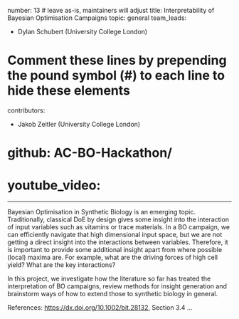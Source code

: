 number: 13 # leave as-is, maintainers will adjust
title: Interpretability of Bayesian Optimisation Campaigns
topic: general
team_leads:
  - Dylan Schubert (University College London)

# Comment these lines by prepending the pound symbol (#) to each line to hide these elements
contributors:
  - Jakob Zeitler (University College London)

# github: AC-BO-Hackathon/<your-repo-name>
# youtube_video: <your-video-id>

---

Bayesian Optimisation in Synthetic Biology is an emerging topic. Traditionally, classical DoE by design gives some insight into the interaction of input variables such as vitamins or trace materials. In a BO campaign, we can efficiently navigate that high dimensional input space, but we are not getting a direct insight into the interactions between variables. Therefore, it is important to provide some additional insight apart from where possible (local) maxima are. For example, what are the driving forces of high cell yield? What are the key interactions?

In this project, we investigate how the literature so far has treated the interpretation of BO campaigns, review methods for insight generation and brainstorm ways of how to extend those to synthetic biology in general.

References:
https://dx.doi.org/10.1002/bit.28132, Section 3.4
...
